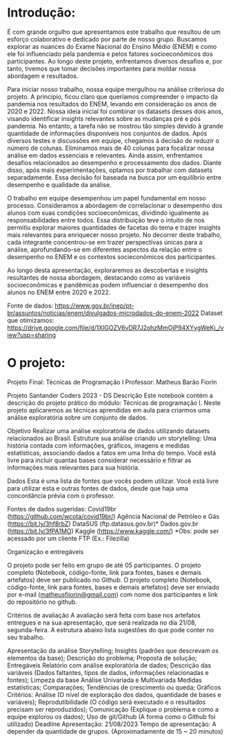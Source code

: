 # Introdução:

É com grande orgulho que apresentamos este trabalho que resultou de um esforço colaborativo e dedicado por parte de nosso grupo. Buscamos explorar as nuances do Exame Nacional do Ensino Médio (ENEM) e como ele foi influenciado pela pandemia e pelos fatores socioeconômicos dos participantes. Ao longo deste projeto, enfrentamos diversos desafios e, por tanto, tivemos que tomar decisões importantes para moldar nossa abordagem e resultados.

Para iniciar nosso trabalho, nossa equipe mergulhou na análise criteriosa do projeto. A principio, ficou claro que queríamos compreender o impacto da pandemia nos resultados do ENEM, levando em consideração os anos de 2020 e 2022. Nossa ideia inicial foi combinar os datasets desses dois anos, visando identificar insights relevantes sobre as mudanças pré e pós pandemia.
No entanto, a tarefa não se mostrou tão simples devido à grande quantidade de informações disponíveis nos conjuntos de dados. Após diversos testes e discussões em equipe, chegamos à decisão de reduzir o número de colunas. Eliminamos mais de 40 colunas para focalizar nossa análise em dados essenciais e relevantes. Ainda assim, enfrentamos desafios relacionados ao desempenho e processamento dos dados. Diante disso, após mais experimentações, optamos por trabalhar com datasets separadamente. Essa decisão foi baseada na busca por um equilíbrio entre desempenho e qualidade da análise.

O trabalho em equipe desempenhou um papel fundamental em nosso processo. Consideramos a abordagem de correlacionar o desempenho dos alunos com suas condições socioeconômicas, dividindo igualmente as responsabilidades entre todos. Essa distribuição teve o intuito de nos permitiu explorar maiores quantidades de facetas do tema e trazer insights mais relevantes para enriquecer nosso projeto.
No decorrer deste trabalho, cada integrante concentrou-se em trazer perspectivas únicas para a análise, aprofundando-se em diferentes aspectos da relação entre o desempenho no ENEM e os contextos socieconômicos dos participantes.

Ao longo desta apresentação, exploraremos as descobertas e insights resultantes de nossa abordagem, destacando como as variáveis socioeconômicas e pandêmicas podem influenciar o desempenho dos alunos no ENEM entre 2020 e 2022.

Fonte de dados: https://www.gov.br/inep/pt-br/assuntos/noticias/enem/divulgados-microdados-do-enem-2022
Dataset que otimizamos: https://drive.google.com/file/d/1XlGOZV6vDR7J2ohzMmOjP94XYygWeKj_/view?usp=sharing

# O projeto:

Projeto Final: Técnicas de Programação I
Professor: Matheus Barão Fiorin

Projeto Santander Coders 2023 - DS
Descrição
Este notebook contém a descrição do projeto prático do módulo: Técnicas de programação I. Neste projeto aplicaremos as técnicas aprendidas em aula para criarmos uma análise exploratória sobre um conjunto de dados.

Objetivo
Realizar uma análise exploratória de dados utilizando datasets relacionados ao Brasil. Estruture sua análise criando um storytelling: Uma história contada com informações, gráficos, imagens e medidas estatísticas, associando dados a fatos em uma linha do tempo. Você está livre para incluir quantas bases considerar necessário e filtrar as informações mais relevantes para sua história.

Dados
Esta é uma lista de fontes que vocês podem utilizar. Você está livre para utilizar esta e outras fontes de dados, desde que haja uma concordância prévia com o professor.

Fontes de dados sugeridas:
Covid19br (https://github.com/wcota/covid19br/)
Agência Nacional de Petróleo e Gás (https://bit.ly/3hf8rbZ)
DataSUS (ftp.datasus.gov.br)*
Dados.gov.br (https://bit.ly/3fPA1MO)
Kaggle (https://www.kaggle.com/)
*Obs: pode ser acessado por um cliente FTP (Ex.: Filezilla)

Organização e entregáveis

O projeto pode ser feito em grupo de até 05 participantes.
O projeto completo (Notebook, código-fonte, link para fontes, bases e demais artefatos) deve ser publicado no Github.
O projeto completo (Notebook, código-fonte, link para fontes, bases e demais artefatos) deve ser enviado por e-mail (matheusfiiorin@gmail.com) com nome dos participantes e link do repositório no github.

Critérios de avaliação
A avaliação será feita com base nos artefatos entregues e na sua apresentação, que será realizada no dia 21/08, segunda-feira.
A estrutura abaixo lista sugestões do que pode conter no seu trabalho.

Apresentação da análise
Storytelling;
Insights (padrões que descrevam os elementos da base);
Descrição do problema;
Proposta de solução;
Entregáveis
Relatório com análise exploratória de dados;
Descrição das variáveis (Dados faltantes, tipos de dados, informações relacionadas e fontes);
Limpeza da base
Análise Univariada e Multivariada
Medidas estatísticas;
Comparações;
Tendências de crescimento ou queda;
Gráficos
Critérios:
Análise (O nível de exploração dos dados, quantidade de bases e variáveis);
Reprodutibilidade (O código será executado e o resultados precisam ser reproduzidos);
Comunicação (Explique o problema e como a equipe explorou os dados);
Uso de git/Github (A forma como o Github foi utilizado)
Deadline
Apresentação: 21/08/2023
Tempo de apresentação: A depender da quantidade de grupos. (Aproximadamente de 15 ~ 20 minutos)
